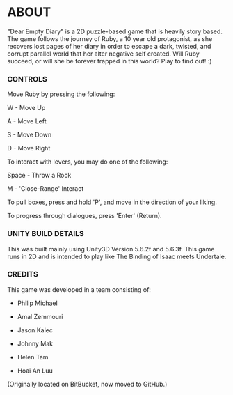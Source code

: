 # ABOUT #

"Dear Empty Diary" is a 2D puzzle-based game that is heavily story based.
The game follows the journey of Ruby, a 10 year old protagonist, as she recovers lost pages of her diary in order to escape a dark, twisted, and corrupt parallel world that her alter negative self created.
Will Ruby succeed, or will she be forever trapped in this world? 
Play to find out! :)

### CONTROLS ###

Move Ruby by pressing the following:

W - Move Up

A - Move Left

S - Move Down

D - Move Right

To interact with levers, you may do one of the following:

Space - Throw a Rock

M - 'Close-Range' Interact

To pull boxes, press and hold 'P', and move in the direction of your liking.

To progress through dialogues, press 'Enter' (Return).

### UNITY BUILD DETAILS ###

This was built mainly using Unity3D Version 5.6.2f and 5.6.3f.
This game runs in 2D and is intended to play like The Binding of Isaac meets Undertale.

### CREDITS ###

This game was developed in a team consisting of:

- Philip Michael

- Amal Zemmouri

- Jason Kalec

- Johnny Mak

- Helen Tam

- Hoai An Luu


(Originally located on BitBucket, now moved to GitHub.)